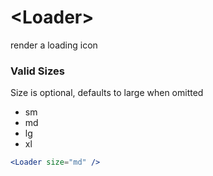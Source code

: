 # \<Loader\>

render a loading icon

### Valid Sizes

Size is optional, defaults to large when omitted

- sm
- md
- lg
- xl

```jsx
<Loader size="md" />
```
